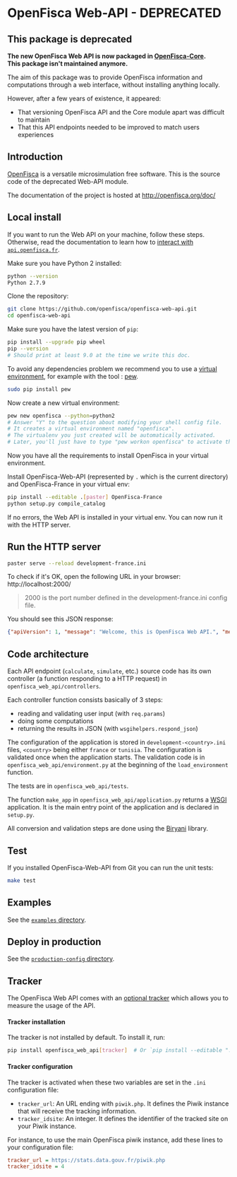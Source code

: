 # OpenFisca Web-API - DEPRECATED

## This package is deprecated

**The new OpenFisca Web API is now packaged in [OpenFisca-Core](https://github.com/openfisca/openfisca-core).**  
**This package isn't maintained anymore.**

The aim of this package was to provide OpenFisca information and computations through a web interface, without installing anything locally.

However, after a few years of existence, it appeared:
* That versioning OpenFisca API and the Core module apart was difficult to maintain
* That this API endpoints needed to be improved to match users experiences

## Introduction

[OpenFisca](https://www.openfisca.fr/) is a versatile microsimulation free software.
This is the source code of the deprecated Web-API module.

The documentation of the project is hosted at http://openfisca.org/doc/

## Local install

If you want to run the Web API on your machine, follow these steps.
Otherwise, read the documentation to learn how to [interact with `api.openfisca.fr`](http://openfisca.org/doc/openfisca-web-api/index.html).

Make sure you have Python 2 installed:

```sh
python --version
Python 2.7.9
```

Clone the repository:

```sh
git clone https://github.com/openfisca/openfisca-web-api.git
cd openfisca-web-api
```

Make sure you have the latest version of `pip`:

```sh
pip install --upgrade pip wheel
pip --version
# Should print at least 9.0 at the time we write this doc.
```

To avoid any dependencies problem we recommend you to use a [virtual environment](https://virtualenv.pypa.io/en/stable/),
for example with the tool : [pew](https://github.com/berdario/pew#command-reference).

```sh
sudo pip install pew
```

Now create a new virtual environment:

```sh
pew new openfisca --python=python2
# Answer "Y" to the question about modifying your shell config file.
# It creates a virtual environment named "openfisca".
# The virtualenv you just created will be automatically activated.
# Later, you'll just have to type "pew workon openfisca" to activate the virtualenv.
```

Now you have all the requirements to install OpenFisca in your virtual environment.

Install OpenFisca-Web-API (represented by `.` which is the current directory) and OpenFisca-France in your virtual env:

```sh
pip install --editable .[paster] OpenFisca-France
python setup.py compile_catalog
```

If no errors, the Web API is installed in your virtual env. You can now run it with the HTTP server.

## Run the HTTP server

```sh
paster serve --reload development-france.ini
```

To check if it's OK, open the following URL in your browser: http://localhost:2000/

> 2000 is the port number defined in the development-france.ini config file.

You should see this JSON response:

```json
{"apiVersion": 1, "message": "Welcome, this is OpenFisca Web API.", "method": "/"}
```

## Code architecture

Each API endpoint (`calculate`, `simulate`, etc.) source code has its own controller
(a function responding to a HTTP request) in `openfisca_web_api/controllers`.

Each controller function consists basically of 3 steps:
- reading and validating user input (with `req.params`)
- doing some computations
- returning the results in JSON (with `wsgihelpers.respond_json`)

The configuration of the application is stored in `development-<country>.ini` files, `<country>` being either
`france` or `tunisia`.
The configuration is validated once when the application starts.
The validation code is in `openfisca_web_api/environment.py` at the beginning of the `load_environment` function.

The tests are in `openfisca_web_api/tests`.

The function `make_app` in `openfisca_web_api/application.py` returns a [WSGI](http://wsgi.readthedocs.org/) application.
It is the main entry point of the application and is declared in `setup.py`.

All conversion and validation steps are done using the [Biryani](https://biryani.readthedocs.org) library.

## Test

If you installed OpenFisca-Web-API from Git you can run the unit tests:

```sh
make test
```

## Examples

See the [`examples` directory](./examples/).

## Deploy in production

See the [`production-config` directory](./production-config/).

## Tracker

The OpenFisca Web API comes with an [optional tracker](https://github.com/openfisca/tracker) which allows you to measure the usage of the API.

#### Tracker installation

The tracker is not installed by default. To install it, run:

```sh
pip install openfisca_web_api[tracker]  # Or `pip install --editable ".[tracker]"` for an editable installation
```


#### Tracker configuration

The tracker is activated when these two variables are set in the `.ini` configuration file:

* `tracker_url`: An URL ending with `piwik.php`. It defines the Piwik instance that will receive the tracking information.
* `tracker_idsite`: An integer. It defines the identifier of the tracked site on your Piwik instance.

For instance, to use the main OpenFisca piwik instance, add these lines to your configuration file:

```ini
tracker_url = https://stats.data.gouv.fr/piwik.php
tracker_idsite = 4
```
